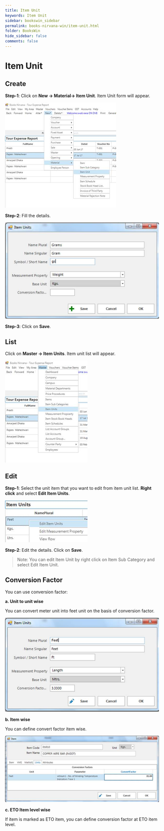 ```yaml
---
title: Item Unit
keywords: Item Unit
sidebar: bookswin_sidebar
permalink: books-nirvana-win/item-unit.html
folder: BooksWin
hide_sidebar: false
comments: false
---
```


# Item Unit

## Create

**Step-1**: Click on **New -> Material-> Item Unit**. Item Unit form will appear.

![](/images/item-unit-create.jpg)

**Step-2**: Fill the details.

![](/images/item-unit-create-save.jpg)

**Step-3**: Click on **Save**.

## List

Click on **Master -> Item Units**. Item unit list will appear.

![](/images/item-unit-list.jpg)

## Edit

**Step-1**: Select the unit item that you want to edit from item unit list. **Right click** and select **Edit Item Units**.

![](/images/item-unit-edit.jpg)

**Step-2**: Edit the details. Click on **Save**.

>Note: You can edit Item Unit by right click on Item Sub Category and select Edit Item Unit.

## Conversion Factor



You can use conversion factor:

**a.   Unit to unit wise**

You can convert meter unit into feet unit on the basis of conversion factor.

![](/images/conversion-factor-unitwise.jpg)

**b.   Item wise**

You can define convert factor item wise.

![](/images/conversion-factor-itemwise.jpg)

**c.   ETO Item level wise**



If item is marked as ETO item, you can define conversion factor at ETO item level.
